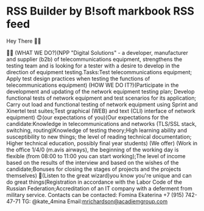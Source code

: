 # RSS Builder by B!soft markbook RSS feed

Hey There 👋👋

 🙋‍♀️ (WHAT WE DO?)(NPP "Digital Solutions" - a developer, manufacturer and supplier (b2b) of telecommunications equipment, strengthens the testing team and is looking for a tester with a desire to develop in the direction of equipment testing.Tasks:Test telecommunications equipment; Apply test design practices when testing the functions of telecommunications equipment)
(HOW WE DO IT?)(Participate in the development and updating of the network equipment testing plan; Develop functional tests of network equipment and test scenarios for its application; Carry out load and functional testing of network equipment using Sprint and Xinertel test suites;Test graphical (WEB) and text (CLI) interface of network equipment) 
😊(our expectations of you)(Our expectations for the candidate:Knowledge in telecommunications and networks (TLS/SSL stack, switching, routing)Knowledge of testing theory;High learning ability and susceptibility to new things; the level of reading technical documentation; Higher technical education, possibly final year students)
 (We offer) (Work in the office 1/4/0
 (m.avis airways), the beginning of the working day is flexible (from 08:00 to 11:00 you can start working);The level of income based on the results of the interview and based on the wishes of the candidate;Bonuses for closing the stages of projects and the projects themselves)
 🧙(Listen to the great wizard)you know you're unique and can do great things(Registration in accordance with the Labor Code of the Russian Federation;Accreditation of an IT company with a deferment from military service.
Contacts can be contacted:
Fomina Ekaterina
+7 (915) 742-47-71
TG: @kate_4mina
Email:mrichardson@acadiemgroup.com
